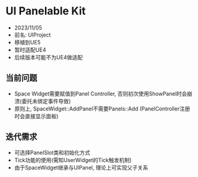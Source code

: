 # UI Panelable Kit
* 2023/11/05
* 前名: UIProject
* 移植到UE5
* 暂时适配UE4
* 后续版本可能不为UE4做适配

## 当前问题
* Space Widget需要赋值到Panel Controller, 否则初次使用ShowPanel时会崩溃(委托未绑定事件导致)
* 原则上, SpaceWidget::AddPanel不需要Panels::Add (PanelController注册时会直接显示面板)

## 迭代需求
* 可选择PanelSlot类和初始化方式
* Tick功能的使用(需知UserWidget的Tick触发机制)
* 由于SpaceWidget继承与UIPanel, 理论上可实现父子关系